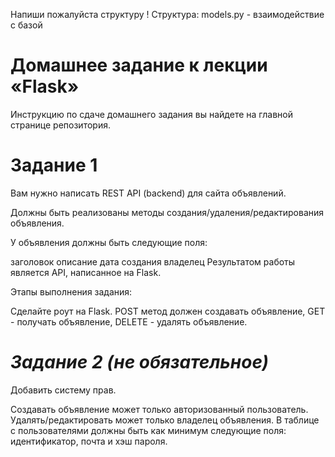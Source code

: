Напиши пожалуйста структуру !
Структура: models.py - взаимодействие с базой

# **Домашнее задание к лекции «Flask»**

Инструкцию по сдаче домашнего задания вы найдете на главной странице репозитория.

# **Задание 1**

Вам нужно написать REST API (backend) для сайта объявлений.

Должны быть реализованы методы создания/удаления/редактирования объявления.

У объявления должны быть следующие поля:

заголовок
описание
дата создания
владелец
Результатом работы является API, написанное на Flask.

Этапы выполнения задания:

Сделайте роут на Flask.
POST метод должен создавать объявление, GET - получать объявление, DELETE - удалять объявление.

# ***Задание 2** *(не обязательное)**

Добавить систему прав.

Создавать объявление может только авторизованный пользователь. Удалять/редактировать может только владелец объявления. В таблице с пользователями должны быть как минимум следующие поля: идентификатор, почта и хэш пароля.
